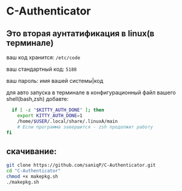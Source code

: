 # C-Authenticator

## Это вторая аунтатификация в linux(в терминале)

ваш код хранится: ``/etc/code``

ваш стандартный код: `5188`

ваш пароль: имя вашей системы|код

для авто запуска в терминале в конфигурационный файл вашего shell(bash,zsh) добавте:

```zsh
  if [ -z "$KITTY_AUTH_DONE" ]; then
    export KITTY_AUTH_DONE=1
    /home/$USER/.local/share/.linuxA/main
    # Если программа завершится - zsh продолжит работу
fi
```

## скачивание:
```zsh
git clone https://github.com/saniqP/C-Authenticator.git
cd "C-Authenticator"
chmod +x makepkg.sh
./makepkg.sh
```

